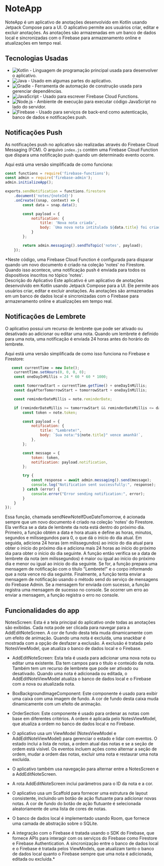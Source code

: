 # NoteApp

NoteApp é um aplicativo de anotações desenvolvido em Kotlin usando Jetpack Compose para a UI. O aplicativo permite aos usuários criar, editar e excluir anotações. As anotações são armazenadas em um banco de dados local e sincronizadas com o Firebase para armazenamento online e atualizações em tempo real.

## Tecnologias Usadas

- ![Kotlin](https://img.shields.io/badge/-Kotlin-0095D5?style=flat&logo=kotlin&logoColor=white) - Linguagem de programação principal usada para desenvolver o aplicativo.
- ![Java](https://img.shields.io/badge/-Java-007396?style=flat&logo=java&logoColor=white) - Usado em algumas partes do aplicativo.
- ![Gradle](https://img.shields.io/badge/-Gradle-02303A?style=flat&logo=gradle&logoColor=white) - Ferramenta de automação de construção usada para gerenciar dependências.
- ![JavaScript](https://img.shields.io/badge/-JavaScript-F7DF1E?style=flat&logo=javascript&logoColor=black) - Usado para escrever Firebase Cloud Functions.
- ![Node.js](https://img.shields.io/badge/-Node.js-339933?style=flat&logo=node.js&logoColor=white) - Ambiente de execução para executar código JavaScript no lado do servidor.
- ![Firebase](https://img.shields.io/badge/-Firebase-FFCA28?style=flat&logo=firebase&logoColor=black) - Usado para serviços de back-end como autenticação, banco de dados e notificações push.

## Notificações Push

As notificações push no aplicativo são realizadas através do Firebase Cloud Messaging (FCM). O arquivo `index.js` contém uma Firebase Cloud Function que dispara uma notificação push quando um determinado evento ocorre.

Aqui está uma versão simplificada de como funciona:

```javascript
const functions = require('firebase-functions');
const admin = require('firebase-admin');
admin.initializeApp();

exports.sendNotification = functions.firestore
    .document('notes/{noteId}')
    .onCreate((snap, context) => {
        const data = snap.data();

        const payload = {
            notification: {
                title: 'Nova nota criada',
                body: `Uma nova nota intitulada ${data.title} foi criada.`,
            }
        };

        return admin.messaging().sendToTopic('notes', payload);
    });
```
*Neste código, uma Firebase Cloud Function é configurada para disparar quando um novo documento é criado na coleção 'notes' no Firestore. Quando isso acontece, uma notificação push é enviada para todos os dispositivos inscritos no tópico 'notes'.  
Descrição do Aplicativo
Este aplicativo é um aplicativo de anotações desenvolvido em Kotlin usando Jetpack Compose para a UI. Ele permite aos usuários criar, editar e excluir anotações. As anotações são armazenadas em um banco de dados local e sincronizadas com o Firebase para armazenamento online e atualizações em tempo real.  

## Notificações de Lembrete

O aplicativo possui um recurso de lembrete que pode ser ativado ou desativado ao adicionar ou editar uma nota. Quando um lembrete é definido para uma nota, uma notificação é enviada 24 horas antes do horário do lembrete.

Aqui está uma versão simplificada de como isso funciona no Firebase e Firestore:

```javascript
   const currentTime = new Date();
	currentTime.setHours(0, 0, 0, 0);
    const oneDayInMillis = 24 * 60 * 60 * 1000;

    const tomorrowStart = currentTime.getTime() + oneDayInMillis;
    const dayAfterTomorrowStart = tomorrowStart + oneDayInMillis;

    const reminderDateMillis = note.reminderDate;

    if (reminderDateMillis >= tomorrowStart && reminderDateMillis <= dayAfterTomorrowStart) {
        const token = note.token;

        const payload = {
            notification: {
                title: "Lembrete!",
                body: `Sua nota:"${note.title}" vence amanhã!`,
            },
        };

        const message = {
            token: token,
            notification: payload.notification,
        };

        try {
            const response = await admin.messaging().send(message);
            console.log("Notification sent successfully:", response);
        } catch (error) {
            console.error("Error sending notification:", error);
        }
    }
});
```

Essa função, chamada sendNewNoteIfDueDateTomorrow, é acionada sempre que um novo documento é criado na coleção 'notes' do Firestore. Ela verifica se a data de lembrete da nota está dentro do próximo dia.  Primeiro, a função obtém a data e hora atuais e define as horas, minutos, segundos e milissegundos para 0, o que dá o início do dia atual. Em seguida, adiciona 24 horas (em milissegundos) ao início do dia atual para obter o início do próximo dia e adiciona mais 24 horas ao início do próximo dia para obter o início do dia seguinte.  A função então verifica se a data de lembrete da nota (em milissegundos) é maior ou igual ao início do próximo dia e menor ou igual ao início do dia seguinte. Se for, a função prepara uma mensagem de notificação com o título "Lembrete!" e o corpo informando que a nota vence no dia seguinte.  Finalmente, a função tenta enviar a mensagem de notificação usando o método send do serviço de mensagens do Firebase Admin. Se a mensagem for enviada com sucesso, a função registra uma mensagem de sucesso no console. Se ocorrer um erro ao enviar a mensagem, a função registra o erro no console.


## Funcionalidades do app
NotesScreen: Esta é a tela principal do aplicativo onde todas as anotações são exibidas. Cada nota pode ser clicada para navegar para a AddEditNoteScreen. A cor de fundo desta tela muda dinamicamente com um efeito de animação. Quando uma nota é excluída, uma snackbar é mostrada com a opção de desfazer a exclusão. A exclusão é tratada pelo NotesViewModel, que atualiza o banco de dados local e o Firebase.  

- AddEditNoteScreen: Esta tela é usada para adicionar uma nova nota ou editar uma existente. Ela tem campos para o título e conteúdo da nota. Também tem um recurso de lembrete que pode ser ativado ou desativado. Quando uma nota é adicionada ou editada, o AddEditNoteViewModel atualiza o banco de dados local e o Firebase com a nova ou atualizada nota.  

- BoxBackgroundImageComponent: Este componente é usado para exibir uma caixa com uma imagem de fundo. A cor de fundo desta caixa muda dinamicamente com um efeito de animação.  

- OrderSection: Este componente é usado para ordenar as notas com base em diferentes critérios. A ordem é aplicada pelo NotesViewModel, que atualiza a ordem no banco de dados local e no Firebase.  

- O aplicativo usa um ViewModel (NotesViewModel e AddEditNoteViewModel) para gerenciar o estado e lidar com eventos. O estado inclui a lista de notas, a ordem atual das notas e se a seção de ordem está visível. Os eventos incluem ações como alternar a seção de ordem, mudar a ordem das notas, excluir uma nota e restaurar uma nota excluída.
- O aplicativo também usa navegação para alternar entre a NotesScreen e a AddEditNoteScreen.
- A rota AddEditNoteScreen inclui parâmetros para o ID da nota e a cor.
- O aplicativo usa um Scaffold para fornecer uma estrutura de layout consistente, incluindo um botão de ação flutuante para adicionar novas notas. A cor de fundo do botão de ação flutuante é selecionada aleatoriamente de uma lista de cores de notas.
- O banco de dados local é implementado usando Room, que fornece uma camada de abstração sobre o SQLite. 
- A integração com o Firebase é tratada usando o SDK do Firebase, que fornece APIs para interagir com os serviços do Firebase como Firestore e Firebase Authentication. A sincronização entre o banco de dados local e o Firebase é tratada pelos ViewModels, que atualizam tanto o banco de dados local quanto o Firebase sempre que uma nota é adicionada, editada ou excluída.*



